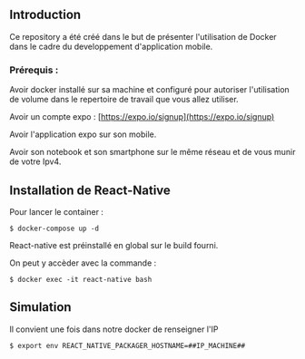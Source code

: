 ## Introduction

Ce repository a été créé dans le but de présenter l'utilisation de Docker dans le cadre du developpement d'application mobile.

### Prérequis :

Avoir docker installé sur sa machine et configuré pour autoriser l'utilisation de volume dans le repertoire de travail que vous allez utiliser.

Avoir un compte expo : [https://expo.io/signup](https://expo.io/signup)

Avoir l'application expo sur son mobile.

Avoir son notebook et son smartphone sur le même réseau et de vous munir de votre Ipv4.

## Installation de React-Native

Pour lancer le container :

	$ docker-compose up -d

React-native est préinstallé en global sur le build fourni.

On peut y accèder avec la commande :

	$ docker exec -it react-native bash

## Simulation 

Il convient une fois dans notre docker de renseigner l'IP

	$ export env REACT_NATIVE_PACKAGER_HOSTNAME=##IP_MACHINE##